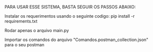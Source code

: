 
PARA USAR ESSE SISTEMA, BASTA SEGUIR OS PASSOS ABAIXO:

Instalar os requerimentos usando o seguinte codigo: pip install -r requirements.txt

Rodar apenas o arquivo main.py

Importar os comandos do arquivo "Comandos.postman_collection.json" para o seu postman

